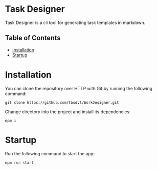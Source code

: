 # Task Designer
Task Designer is a cli tool for generating task templates in markdown.

## Table of Contents
- [Installation](#installation)
- [Startup](#startup)

# Installation
You can clone the repository over HTTP with Git by running the following command:
```
git clone https://github.com/tbsdvl/WorkDesigner.git
```

Change directory into the project and install its dependencies:
```
npm i
```

# Startup
Run the following command to start the app:
```
npm run start
```
